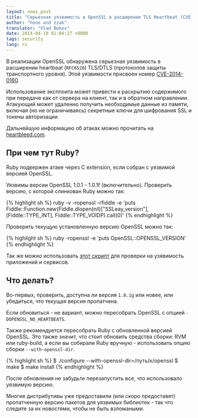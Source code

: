 ```yaml
---
layout: news_post
title: "Серьезная уязвимость в OpenSSL в расширении TLS Heartbeat (CVE-2014-0160)"
author: "hone and zzak"
translator: "Vlad Bokov"
date: 2014-04-10 01:04:27 +0000
tags: security
lang: ru
---
```


В реализации OpenSSL обнаружена серьезная уязвимость в расширении heartbeat (`RFC6520`)
TLS/DTLS (протоколов защиты транспортного уровня). Этой уязвимости присвоен номер 
[CVE-2014-0160](https://web.nvd.nist.gov/view/vuln/detail?vulnId=CVE-2014-0160).

Использование эксплоита может привести к раскрытию содержимого при передаче
как от сервера на клиент, так и в обратном направлении. Атакующий может удаленно получить
необходимые данные из памяти, включая (но не ограничиваясь) секретные ключи для
шифрования SSL и токены авторизации.

Дальнейшую информацию об атаках можно прочитать на [heartbleed.com](http://heartbleed.com).

## При чем тут Ruby?

Ruby подвержен атаке через C extension, если собран с уязвимой версией 
OpenSSL.

Уязвимы версии OpenSSL 1.0.1 - 1.0.1f (включительно).
Проверить версию, с которой слинкован Ruby можно так:

{% highlight sh %}
ruby -v -ropenssl -rfiddle -e 'puts Fiddle::Function.new(Fiddle.dlopen(nil)["SSLeay_version"], [Fiddle::TYPE_INT], Fiddle::TYPE_VOIDP).call(0)'
{% endhighlight %}

Проверить текущую установленную версию OpenSSL можно так:

{% highlight sh %}
ruby -ropenssl -e 'puts OpenSSL::OPENSSL_VERSION'
{% endhighlight %}

Так же можно использовать [этот скрипт](https://github.com/emboss/heartbeat)
для проверки на узявимость приложений и сервисов.

## Что делать?

Во-первых, проверить, доступна ли версия `1.0.1g` или новее,
или убедиться, что текущая версия пропатчена.

Если обновиться - не вариант, можно пересобрать OpenSSL с опцией `-DOPENSSL_NO_HEARTBEATS`.

Также рекомендуется пересобрать Ruby с обновленной версией OpenSSL.
Это также значит, что стоит обновить средства сборки: RVM или ruby-build,
а если вы собирали Ruby вручную - использовать опцию сборки `--with-openssl-dir`.

{% highlight sh %}
$ ./configure --with-openssl-dir=/путь/к/openssl
$ make
$ make install
{% endhighlight %}

После обновления не забудьте перезапустить все, что использовало уязвимую версию.

Многие дистрибутивы уже предоставили (или скоро предоставят) пропатченную версию
пакетов для уязвимых библиотек - так что следите за их новостями, чтобы не быть взломаными.
